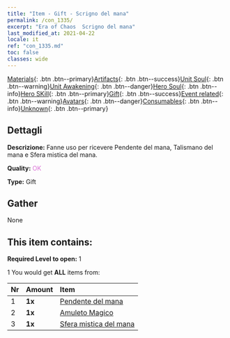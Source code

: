 ```yaml
---
title: "Item - Gift - Scrigno del mana"
permalink: /con_1335/
excerpt: "Era of Chaos  Scrigno del mana"
last_modified_at: 2021-04-22
locale: it
ref: "con_1335.md"
toc: false
classes: wide
---
```

 [Materials](/ItemsIT/){: .btn .btn--primary}[Artifacts](/ItemsIT/Artifacts/){: .btn .btn--success}[Unit Soul](/ItemsIT/UnitSoul/){: .btn .btn--warning}[Unit Awakening](/ItemsIT/UnitAwakening/){: .btn .btn--danger}[Hero Soul](/ItemsIT/HeroSoul/){: .btn .btn--info}[Hero SKill](/ItemsIT/HeroSkill/){: .btn .btn--primary}[Gift](/ItemsIT/Gift/){: .btn .btn--success}[Event related](/ItemsIT/Events/){: .btn .btn--warning}[Avatars](/ItemsIT/Avatars/){: .btn .btn--danger}[Consumables](/ItemsIT/Consumables/){: .btn .btn--info}[Unknown](/ItemsIT/Unknown/){: .btn .btn--primary}

## Dettagli
 **Descrizione:** Fanne uso per ricevere Pendente del mana, Talismano del mana e Sfera mistica del mana.

 **Quality:** <span style="color: #DA70D6">OK</span>

 **Type:** Gift

## Gather

  None

## This item contains:

 **Required Level to open:** 1

 1 You would get **ALL** items  from:

  | Nr | Amount |     Item    |
  |:---|:-------|:------------|
  | 1 |  **1x** | [Pendente del mana](/it/Items/art_112/) |  | 
  | 2 |  **1x** | [Amuleto Magico](/it/Items/art_113/) |  | 
  | 3 |  **1x** | [Sfera mistica del mana](/it/Items/art_114/) |  | 
